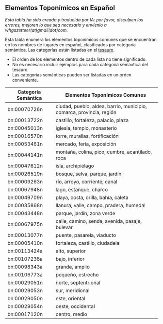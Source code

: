 ## Elementos Toponímicos en Español

*Esta tabla ha sido creada y traducida por IA: por favor, disculpen los errores, mejoren lo que sea necesario y envíenlo a whgazetteer(at)gmail(dot)com.*

Esta tabla enumera los elementos toponímicos comunes que se encuentran en los nombres de lugares en español, clasificados por categoría semántica. Las categorías están listadas en el [tesauro](https://github.com/WorldHistoricalGazetteer/epitran/blob/toponymic-linguistics/epitran/data/topos/thesaurus.md).

* El orden de los elementos dentro de cada lista no tiene significado.
* No es necesario incluir ejemplos para cada categoría semántica del tesauro.
* Las categorías semánticas pueden ser listadas en un orden conveniente.

| Categoría Semántica | Elementos Toponímicos Comunes |
|---|---|
| bn:00070726n | ciudad, pueblo, aldea, barrio, municipio, comarca, provincia, región |
| bn:00013722n | castillo, fortaleza, palacio, plaza |
| bn:00045013n | iglesia, templo, monasterio |
| bn:00016570n | torre, murallas, fortificación |
| bn:00053461n | mercado, feria, exposición |
| bn:00044141n | montaña, colina, pico, cumbre, acantilado, roca |
| bn:00047612n | isla, archipiélago |
| bn:00026519n | bosque, selva, parque, jardín |
| bn:00009263n | río, arroyo, corriente, canal |
| bn:00067948n | lago, estanque, charco |
| bn:00049709n | playa, costa, orilla, bahía, caleta |
| bn:00035868n | llanura, valle, campo, pradera, humedal |
| bn:00043448n | parque, jardín, zona verde |
| bn:00067975n | calle, camino, senda, avenida, pasaje, bulevar |
| bn:00013077n | puente, pasarela, viaducto |
| bn:00005410n | fortaleza, castillo, ciudadela |
| bn:00113424a | alto, superior |
| bn:00107238a | bajo, inferior |
| bn:00098343a | grande, amplio |
| bn:00106773a | pequeño, estrecho |
| bn:00029051n | norte, septentrional |
| bn:00029053n | sur, meridional |
| bn:00029050n | este, oriental |
| bn:00029054n | oeste, occidental |
| bn:00017120n | centro, medio |
